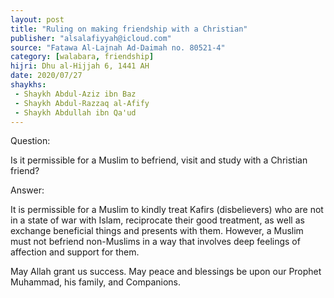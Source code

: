 ```yaml
---
layout: post
title: "Ruling on making friendship with a Christian"
publisher: "alsalafiyyah@icloud.com"
source: "Fatawa Al-Lajnah Ad-Daimah no. 80521-4"
category: [walabara, friendship]
hijri: Dhu al-Hijjah 6, 1441 AH
date: 2020/07/27
shaykhs: 
 - Shaykh Abdul-Aziz ibn Baz
 - Shaykh Abdul-Razzaq al-Afify
 - Shaykh Abdullah ibn Qa'ud
---
```


Question: 

Is it permissible for a Muslim to befriend, visit and study with a Christian friend?

Answer:

It is permissible for a Muslim to kindly treat Kafirs (disbelievers) who are not in a state of war with Islam, reciprocate their good treatment, as well as exchange beneficial things and presents with them. However, a Muslim must not befriend non-Muslims in a way that involves deep feelings of affection and support for them.

May Allah grant us success. May peace and blessings be upon our Prophet Muhammad, his family, and Companions.

